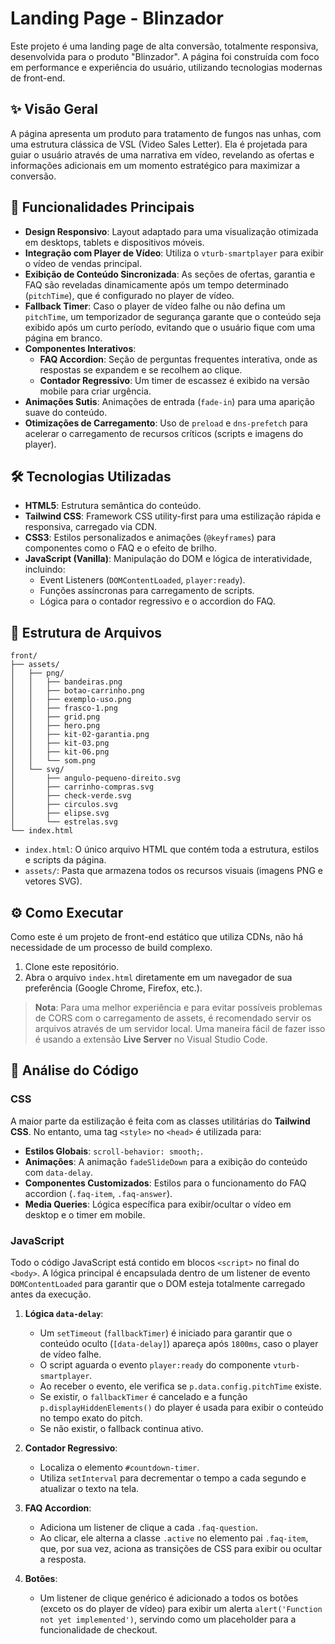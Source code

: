 # Landing Page - Blinzador

Este projeto é uma landing page de alta conversão, totalmente responsiva, desenvolvida para o produto "Blinzador". A página foi construída com foco em performance e experiência do usuário, utilizando tecnologias modernas de front-end.

## ✨ Visão Geral

A página apresenta um produto para tratamento de fungos nas unhas, com uma estrutura clássica de VSL (Video Sales Letter). Ela é projetada para guiar o usuário através de uma narrativa em vídeo, revelando as ofertas e informações adicionais em um momento estratégico para maximizar a conversão.

## 🚀 Funcionalidades Principais

- **Design Responsivo**: Layout adaptado para uma visualização otimizada em desktops, tablets e dispositivos móveis.
- **Integração com Player de Vídeo**: Utiliza o `vturb-smartplayer` para exibir o vídeo de vendas principal.
- **Exibição de Conteúdo Sincronizada**: As seções de ofertas, garantia e FAQ são reveladas dinamicamente após um tempo determinado (`pitchTime`), que é configurado no player de vídeo.
- **Fallback Timer**: Caso o player de vídeo falhe ou não defina um `pitchTime`, um temporizador de segurança garante que o conteúdo seja exibido após um curto período, evitando que o usuário fique com uma página em branco.
- **Componentes Interativos**:
  - **FAQ Accordion**: Seção de perguntas frequentes interativa, onde as respostas se expandem e se recolhem ao clique.
  - **Contador Regressivo**: Um timer de escassez é exibido na versão mobile para criar urgência.
- **Animações Sutis**: Animações de entrada (`fade-in`) para uma aparição suave do conteúdo.
- **Otimizações de Carregamento**: Uso de `preload` e `dns-prefetch` para acelerar o carregamento de recursos críticos (scripts e imagens do player).

## 🛠️ Tecnologias Utilizadas

- **HTML5**: Estrutura semântica do conteúdo.
- **Tailwind CSS**: Framework CSS utility-first para uma estilização rápida e responsiva, carregado via CDN.
- **CSS3**: Estilos personalizados e animações (`@keyframes`) para componentes como o FAQ e o efeito de brilho.
- **JavaScript (Vanilla)**: Manipulação do DOM e lógica de interatividade, incluindo:
  - Event Listeners (`DOMContentLoaded`, `player:ready`).
  - Funções assíncronas para carregamento de scripts.
  - Lógica para o contador regressivo e o accordion do FAQ.

## 📂 Estrutura de Arquivos

```
front/
├── assets/
│   ├── png/
│   │   ├── bandeiras.png
│   │   ├── botao-carrinho.png
│   │   ├── exemplo-uso.png
│   │   ├── frasco-1.png
│   │   ├── grid.png
│   │   ├── hero.png
│   │   ├── kit-02-garantia.png
│   │   ├── kit-03.png
│   │   ├── kit-06.png
│   │   └── som.png
│   └── svg/
│       ├── angulo-pequeno-direito.svg
│       ├── carrinho-compras.svg
│       ├── check-verde.svg
│       ├── circulos.svg
│       ├── elipse.svg
│       └── estrelas.svg
└── index.html
```

- `index.html`: O único arquivo HTML que contém toda a estrutura, estilos e scripts da página.
- `assets/`: Pasta que armazena todos os recursos visuais (imagens PNG e vetores SVG).

## ⚙️ Como Executar

Como este é um projeto de front-end estático que utiliza CDNs, não há necessidade de um processo de build complexo.

1.  Clone este repositório.
2.  Abra o arquivo `index.html` diretamente em um navegador de sua preferência (Google Chrome, Firefox, etc.).

> **Nota**: Para uma melhor experiência e para evitar possíveis problemas de CORS com o carregamento de assets, é recomendado servir os arquivos através de um servidor local. Uma maneira fácil de fazer isso é usando a extensão **Live Server** no Visual Studio Code.

## 📜 Análise do Código

### CSS

A maior parte da estilização é feita com as classes utilitárias do **Tailwind CSS**. No entanto, uma tag `<style>` no `<head>` é utilizada para:
- **Estilos Globais**: `scroll-behavior: smooth;`.
- **Animações**: A animação `fadeSlideDown` para a exibição do conteúdo com `data-delay`.
- **Componentes Customizados**: Estilos para o funcionamento do FAQ accordion (`.faq-item`, `.faq-answer`).
- **Media Queries**: Lógica específica para exibir/ocultar o vídeo em desktop e o timer em mobile.

### JavaScript

Todo o código JavaScript está contido em blocos `<script>` no final do `<body>`. A lógica principal é encapsulada dentro de um listener de evento `DOMContentLoaded` para garantir que o DOM esteja totalmente carregado antes da execução.

1.  **Lógica `data-delay`**:
    - Um `setTimeout` (`fallbackTimer`) é iniciado para garantir que o conteúdo oculto (`[data-delay]`) apareça após `1800ms`, caso o player de vídeo falhe.
    - O script aguarda o evento `player:ready` do componente `vturb-smartplayer`.
    - Ao receber o evento, ele verifica se `p.data.config.pitchTime` existe.
    - Se existir, o `fallbackTimer` é cancelado e a função `p.displayHiddenElements()` do player é usada para exibir o conteúdo no tempo exato do pitch.
    - Se não existir, o fallback continua ativo.

2.  **Contador Regressivo**:
    - Localiza o elemento `#countdown-timer`.
    - Utiliza `setInterval` para decrementar o tempo a cada segundo e atualizar o texto na tela.

3.  **FAQ Accordion**:
    - Adiciona um listener de clique a cada `.faq-question`.
    - Ao clicar, ele alterna a classe `.active` no elemento pai `.faq-item`, que, por sua vez, aciona as transições de CSS para exibir ou ocultar a resposta.

4.  **Botões**:
    - Um listener de clique genérico é adicionado a todos os botões (exceto os do player de vídeo) para exibir um alerta `alert('Function not yet implemented')`, servindo como um placeholder para a funcionalidade de checkout.